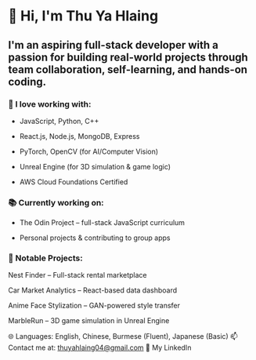 # 👋 Hi, I'm Thu Ya Hlaing
## I'm an aspiring full-stack developer with a passion for building real-world projects through team collaboration, self-learning, and hands-on coding.

### 🔧 I love working with:

- JavaScript, Python, C++

- React.js, Node.js, MongoDB, Express

- PyTorch, OpenCV (for AI/Computer Vision)

- Unreal Engine (for 3D simulation & game logic)

- AWS Cloud Foundations Certified

### 📚 Currently working on:

- The Odin Project – full-stack JavaScript curriculum

- Personal projects & contributing to group apps

### 🚀 Notable Projects:

Nest Finder – Full-stack rental marketplace

Car Market Analytics – React-based data dashboard

Anime Face Stylization – GAN-powered style transfer

MarbleRun – 3D game simulation in Unreal Engine

🌐 Languages: English, Chinese, Burmese (Fluent), Japanese (Basic)
📫 Contact me at: thuyahlaing04@gmail.com
🔗 My LinkedIn 

